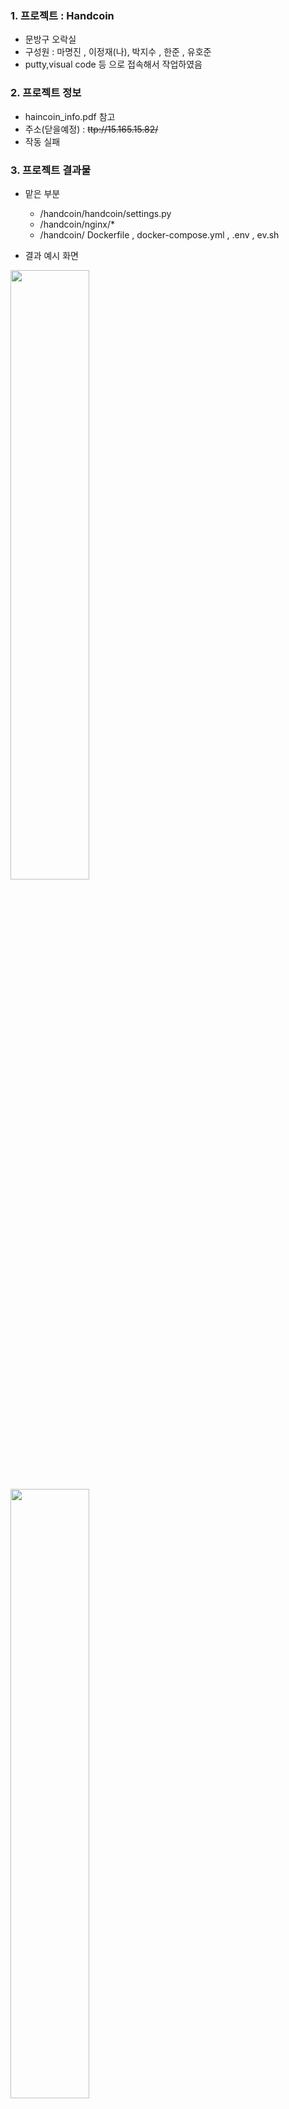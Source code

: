 ### 1. 프로젝트 : Handcoin
- 문방구 오락실
- 구성원 :  마명진 , 이정재(나), 박지수 , 한준 , 유호준 
- putty,visual code 등 으로 접속해서 작업하였음

### 2. 프로젝트 정보

- haincoin_info.pdf 참고
- 주소(닫을예정) : ~~ttp://15.165.15.82/~~
- 작동 실패

### 3. 프로젝트 결과물

- 맡은 부분 
  - /handcoin/handcoin/settings.py 
  - /handcoin/nginx/*
  - /handcoin/ Dockerfile , docker-compose.yml , .env , ev.sh 

- 결과 예시 화면
<img src="https://user-images.githubusercontent.com/110270560/206295695-ac3bbf8d-62b3-48f8-bdd3-00253fa2ffdf.png" width="50%">
<img src="https://user-images.githubusercontent.com/110270560/206295435-88d2b758-6528-4981-a8ce-32693e070c3a.png" width="50%">
<br> (실패원인을 정확히 찾지 못하였음)
<img src="https://user-images.githubusercontent.com/110270560/206296002-d9bd5426-a53a-4269-87d6-fdcb95f40e5a.png" width="50%">
